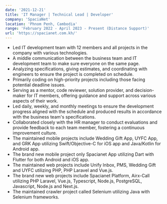 ```yaml
---
date: '2021-12-21'
title: 'IT Manager | Technical Lead | Developer'
company: 'SpaciaNet'
location: 'Phnom Penh, Cambodia'
range: 'February 2022 - April 2023 - Present (Distance Support)'
url: 'https://spacianet.com.kh/'
---
```


- Led IT development team with 12 members and all projects in the company with various technologies. 
- A middle communication between the business team and IT development team to make sure everyone on the same page.
- Analyzing specifications, giving estimates, and coordinating with engineers to ensure the project is completed on schedule.
- Primarily coding on high-priority projects including those facing potential deadline issues.
- Serving as a mentor, code reviewer, solution provider, and decision-maker for IT members, offering guidance and support across various aspects of their work.
- Led daily, weekly, and monthly meetings to ensure the development progress aligned with the schedule and produced results in accordance with the business team's specifications.
- Collaborated closely with the HR manager to conduct evaluations and provide feedback to each team member, fostering a continuous improvement culture.
- The maintained mobile projects include Wedding Gift App, UYFC App, and GRK App utilizing Swift/Objective-C for iOS app and Java/Kotlin for Android app.
- The brand new mobile project only Spacianet App utilizing Dart with Flutter for both Android and iOS app.
- The maintained web projects include Unify Inbox, PMS, Wedding Gift and UYFC utilizing PHP, PHP Laravel and Vue.js.
- The brand new web projects include Spacianet Platform, Airx-Call utilizing PHP Laravel, Vue.js, Typescript, Node.js, PostgreSQL, Javascript, Node.js and Next.js.
- The maintained crawler project called Selenium utilizing Java with Selenium frameworks.
